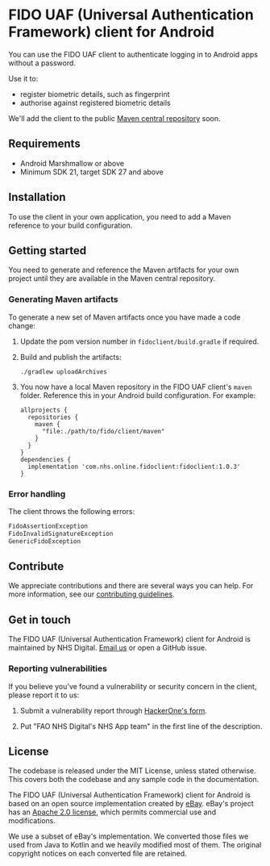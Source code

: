 # FIDO UAF (Universal Authentication Framework) client for Android

You can use the FIDO UAF client to authenticate logging in to Android apps without a password.

Use it to:

* register biometric details, such as fingerprint
* authorise against registered biometric details

We'll add the client to the public [Maven central repository](https://mvnrepository.com/repos/central) soon.

## Requirements

* Android Marshmallow or above
* Minimum SDK 21, target SDK 27 and above

## Installation

To use the client in your own application, you need to add a Maven reference to your build configuration.

## Getting started

You need to generate and reference the Maven artifacts for your own project until they are available in the Maven central repository.

### Generating Maven artifacts

To generate a new set of Maven artifacts once you have made a code change:

1. Update the pom version number in `fidoclient/build.gradle` if required.

2. Build and publish the artifacts:

    ```console
    ./gradlew uploadArchives
    ```

3. You now have a local Maven repository in the FIDO UAF client's `maven` folder. Reference this in your Android build configuration. For example:

    ```console
    allprojects {
      repositories {
        maven {
          "file:./path/to/fido/client/maven"
        }
      }
    }
    dependencies {
      implementation 'com.nhs.online.fidoclient:fidoclient:1.0.3'
    }
    ```

### Error handling

The client throws the following errors:

```java
FidoAssertionException
FidoInvalidSignatureException
GenericFidoException
```

## Contribute

We appreciate contributions and there are several ways you can help. For more information, see our [contributing guidelines](/CONTRIBUTING.md).

## Get in touch

The FIDO UAF (Universal Authentication Framework) client for Android is maintained by NHS Digital. [Email us](mailto:nhsapp@nhs.net) or open a GitHub issue.

### Reporting vulnerabilities

If you believe you've found a vulnerability or security concern in the client, please report it to us:

1. Submit a vulnerability report through [HackerOne's form](https://hackerone.com/2e6793b1-d580-4172-9ba3-04c98cdfb478/embedded_submissions/new).

2. Put "FAO NHS Digital's NHS App team" in the first line of the description.

## License

The codebase is released under the MIT License, unless stated otherwise. This covers both the codebase and any sample code in the documentation.

The FIDO UAF (Universal Authentication Framework) client for Android is based on an open source implementation created by [eBay](https://github.com/eBay/UAF). eBay's project has an [Apache 2.0 license](https://github.com/eBay/UAF/blob/master/LICENSE), which permits commercial use and modifications.

We use a subset of eBay's implementation. We converted those files we used from Java to Kotlin and we heavily modified most of them. The original copyright notices on each converted file are retained.
